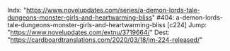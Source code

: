 Indx: "https://www.novelupdates.com/series/a-demon-lords-tale-dungeons-monster-girls-and-heartwarming-bliss"
#404: a-demon-lords-tale-dungeons-monster-girls-and-heartwarming-bliss [c224]
Jump: "https://www.novelupdates.com/extnu/3719664/"
Dest: "https://cardboardtranslations.com/2020/03/18/jm-224-released/"